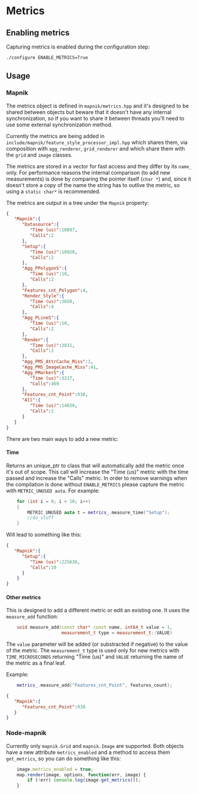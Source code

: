 # Metrics

## Enabling metrics

Capturing metrics is enabled during the configuration step:

```bash
./configure ENABLE_METRICS=True
```

## Usage

### Mapnik

The metrics object is defined in `mapnik/metrics.hpp` and it's designed to be shared between objects but beware that it doesn't have any internal synchronization, so if you want to share it between threads you'll need to use some external synchronization method.

Currently the metrics are being added in `include/mapnik/feature_style_processor_impl.hpp` which shares them, via composition with `agg_renderer`, `grid_renderer` and  which share them with the `grid` and `image` classes.

The metrics are stored in a vector for fast access and they differ by its `name_` only. For performance reasons the internal comparison (to add new measurements) is done by comparing the pointer itself (`char *`) and, since it doesn't store a copy of the name the string has to outlive the metric, so using a `static char*` is recommended.

The metrics are output in a tree under the `Mapnik` property:
```json
{
   "Mapnik":{
      "Datasource":{
         "Time (us)":10897,
         "Calls":2
      },
      "Setup":{
         "Time (us)":10920,
         "Calls":2
      },
      "Agg_PPolygonS":{
         "Time (us)":10,
         "Calls":2
      },
      "Features_cnt_Polygon":4,
      "Render_Style":{
         "Time (us)":3650,
         "Calls":4
      },
      "Agg_PLineS":{
         "Time (us)":10,
         "Calls":2
      },
      "Render":{
         "Time (us)":3831,
         "Calls":2
      },
      "Agg_PMS_AttrCache_Miss":1,
      "Agg_PMS_ImageCache_Miss":41,
      "Agg_PMarkerS":{
         "Time (us)":3217,
         "Calls":469
      },
      "Features_cnt_Point":938,
      "All":{
         "Time (us)":14830,
         "Calls":1
      }
   }
}
```

There are two main ways to add a new metric:

#### Time

Returns  an unique_ptr to class that will automatically add the metric once it's out of scope. This call will increase the "Time (us)" metric with the time passed and increase the "Calls" metric. In order to remove warnings when the compilation is done without `ENABLE_METRICS` please capture the metric with `METRIC_UNUSED auto`.
    For example:

```c++
    for (int i = 0; i < 10; i++)
    {
        METRIC_UNUSED auto t = metrics_.measure_time("Setup");
        //do_stuff
    }
```
Will lead to something like this:
```json
{
   "Mapnik":{
      "Setup":{
         "Time (us)":225636,
         "Calls":10
      }
    }
}
```

#### Other metrics

This is designed to add a different metric or edit an existing one. It uses the `measure_add` function:

```c++
    void measure_add(const char* const name, int64_t value = 1,
                     measurement_t type = measurement_t::VALUE)
```
  The `value` parameter will be added (or substracted if negative) to the value of the metric. The `measurement_t` type is used only for new metrics with `TIME_MICROSECONDS` returning "Time (us)" and `VALUE` returning the name of the metric as a final leaf.

Example:
```c++
    metrics_.measure_add("Features_cnt_Point", features_count);
```

```json
{
   "Mapnik":{
      "Features_cnt_Point":938
   }
}
```


### Node-mapnik

Currently only `mapnik.Grid` and `mapnik.Image` are supported. Both objects have a new attribute `metrics_enabled` and a method to access them `get_metrics`, so you can do something like this:

```javascript
    image.metrics_enabled = true;
    map.render(image, options, function(err, image) {
        if (!err) console.log(image.get_metrics());
    }
```
